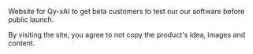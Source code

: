 Website for Qy-xAI to get beta customers to test our our software before public launch.


By visiting the site, you agree to not copy the product's idea, images and content.
